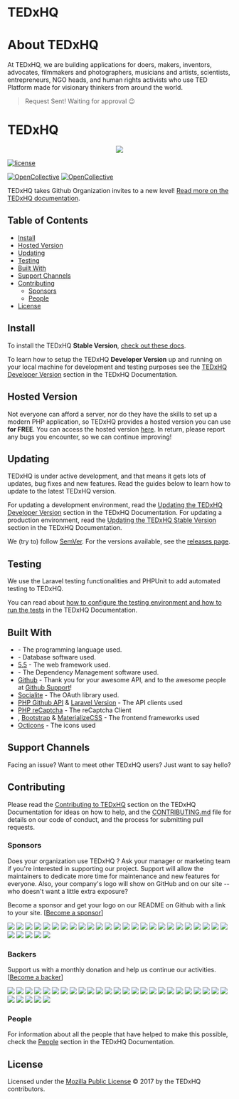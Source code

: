 # TEDxHQ

# About TEDxHQ

<p> At TEDxHQ, we are building applications for doers, makers, inventors, advocates, filmmakers and photographers, musicians and artists, scientists, entrepreneurs, NGO heads, and human rights activists who use TED Platform made for visionary thinkers from around the world.</p>

> Request Sent! Waiting for approval :wink:


# TEDxHQ
<p align="center"><img src="https://raw.githubusercontent.com/TEDxHQ/branding/master/PNG/TEDxHQ_Horizontal.png"></p>

[![license](https://img.shields.io/github/license/TEDxHQ/TEDxHQ.svg)](LICENSE.md)

[![OpenCollective](https://opencollective.com/TEDxHQ/backers/badge.svg)](#backers) 
[![OpenCollective](https://opencollective.com/TEDxHQ/sponsors/badge.svg)](#sponsors)


TEDxHQ takes Github Organization invites to a new level! [Read more on the TEDxHQ documentation](https://TEDxHQ.readme.io/docs/about-TEDxHQ).

## Table of Contents

- [Install](#install)
- [Hosted Version](#hosted-version)
- [Updating](#updating)
- [Testing](#testing)
- [Built With](#built-with)
- [Support Channels](#support-channels)
- [Contributing](#contributing)
	- [Sponsors](#sponsors)
	- [People](#people)
- [License](#license)

## Install

To install the TEDxHQ **Stable Version**, [check out these docs](https://TEDxHQ.readme.io/docs/prod-requirements).

To learn how to setup the TEDxHQ **Developer Version** up and running on your local machine for development and testing purposes see the [TEDxHQ Developer Version](https://TEDxHQ.readme.io/docs/dev-requirements) section in the TEDxHQ Documentation.

## Hosted Version

Not everyone can afford a server, nor do they have the skills to set up a modern PHP application, so TEDxHQ provides a hosted version you can use **for FREE**. You can access the hosted version [here](https://TEDxHQ.miguelpiedrafita.com). In return, please report any bugs you encounter, so we can continue improving!

## Updating

TEDxHQ is under active development, and that means it gets lots of updates, bug fixes and new features. Read the guides below to learn how to update to the latest TEDxHQ version.

For updating a development environment, read the [Updating the TEDxHQ Developer Version](https://TEDxHQ.readme.io/docs/dev-updating) section in the TEDxHQ Documentation. For updating a production environment, read the [Updating the TEDxHQ Stable Version](https://TEDxHQ.readme.io/docs/prod-updating) section in the TEDxHQ Documentation.

We (try to) follow [SemVer](http://semver.org/). For the versions available, see the [releases page](https://github.com/TEDxHQ/TEDxHQ/releases).

## Testing

We use the Laravel testing functionalities and PHPUnit to add automated testing to TEDxHQ.

You can read about [how to configure the testing environment and how to run the tests](https://TEDxHQ.readme.io/docs/testing) in the TEDxHQ Documentation.


## Built With

* []() - The programming language used.
* [](h) - Database software used.
* [ 5.5](htt) - The web framework used.
* [](https://) - The Dependency Management software used.
* [Github](https://github.com) - Thank you for your awesome API, and to the awesome people at [Github Support](https://github.com/contact)!
* [Socialite](https://github.com/laravel/socialite) - The OAuth library used.
* [PHP Github API](https://github.com/KnpLabs/php-github-api) & [Laravel Version](https://github.com/GrahamCampbell/Laravel-GitHub) - The API clients used
* [PHP reCaptcha](https://github.com/google/recaptcha) - The reCaptcha Client
* [](http://.io/), [Bootstrap](https://getbootstrap.com/) & [MaterializeCSS](http://materializecss.com/) - The frontend frameworks used
* [Octicons](https://octicons.github.com/) - The icons used

## Support Channels

Facing an issue? Want to meet other TEDxHQ users? Just want to say hello?


## Contributing

Please read the [Contributing to TEDxHQ](https://TEDxHQ.readme.io/docs/contributing-to-TEDxHQ) section on the TEDxHQ  Documentation for ideas on how to help, and the [CONTRIBUTING.md](https://github.com/TEDxHQ/TEDxHQ/blob/master/.github/CONTRIBUTING.md) file for details on our code of conduct, and the process for submitting pull requests.

### Sponsors

Does your organization use TEDxHQ ?  Ask your manager or marketing team if you're interested in supporting our project.  Support will allow the maintainers to dedicate more time for maintenance and new features for everyone.  Also, your company's logo will show on GitHub and on our site -- who doesn't want a little extra exposure?

Become a sponsor and get your logo on our README on Github with a link to your site. [[Become a sponsor](https://opencollective.com/TEDxHQ#sponsor)]

<a href="https://opencollective.com/TEDxHQ/sponsor/0/website" target="_blank"><img src="https://opencollective.com/TEDxHQ/sponsor/0/avatar.svg"></a>
<a href="https://opencollective.com/TEDxHQ/sponsor/1/website" target="_blank"><img src="https://opencollective.com/TEDxHQ/sponsor/1/avatar.svg"></a>
<a href="https://opencollective.com/TEDxHQ/sponsor/2/website" target="_blank"><img src="https://opencollective.com/TEDxHQ/sponsor/2/avatar.svg"></a>
<a href="https://opencollective.com/TEDxHQ/sponsor/3/website" target="_blank"><img src="https://opencollective.com/TEDxHQ/sponsor/3/avatar.svg"></a>
<a href="https://opencollective.com/TEDxHQ/sponsor/4/website" target="_blank"><img src="https://opencollective.com/TEDxHQ/sponsor/4/avatar.svg"></a>
<a href="https://opencollective.com/TEDxHQ/sponsor/5/website" target="_blank"><img src="https://opencollective.com/TEDxHQ/sponsor/5/avatar.svg"></a>
<a href="https://opencollective.com/TEDxHQ/sponsor/6/website" target="_blank"><img src="https://opencollective.com/TEDxHQ/sponsor/6/avatar.svg"></a>
<a href="https://opencollective.com/TEDxHQ/sponsor/7/website" target="_blank"><img src="https://opencollective.com/TEDxHQ/sponsor/7/avatar.svg"></a>
<a href="https://opencollective.com/TEDxHQ/sponsor/8/website" target="_blank"><img src="https://opencollective.com/TEDxHQ/sponsor/8/avatar.svg"></a>
<a href="https://opencollective.com/TEDxHQ/sponsor/9/website" target="_blank"><img src="https://opencollective.com/TEDxHQ/sponsor/9/avatar.svg"></a>
<a href="https://opencollective.com/TEDxHQ/sponsor/10/website" target="_blank"><img src="https://opencollective.com/TEDxHQ/sponsor/10/avatar.svg"></a>
<a href="https://opencollective.com/TEDxHQ/sponsor/11/website" target="_blank"><img src="https://opencollective.com/TEDxHQ/sponsor/11/avatar.svg"></a>
<a href="https://opencollective.com/TEDxHQ/sponsor/12/website" target="_blank"><img src="https://opencollective.com/TEDxHQ/sponsor/12/avatar.svg"></a>
<a href="https://opencollective.com/TEDxHQ/sponsor/13/website" target="_blank"><img src="https://opencollective.com/TEDxHQ/sponsor/13/avatar.svg"></a>
<a href="https://opencollective.com/TEDxHQ/sponsor/14/website" target="_blank"><img src="https://opencollective.com/TEDxHQ/sponsor/14/avatar.svg"></a>
<a href="https://opencollective.com/TEDxHQ/sponsor/15/website" target="_blank"><img src="https://opencollective.com/TEDxHQ/sponsor/15/avatar.svg"></a>
<a href="https://opencollective.com/TEDxHQ/sponsor/16/website" target="_blank"><img src="https://opencollective.com/TEDxHQ/sponsor/16/avatar.svg"></a>
<a href="https://opencollective.com/TEDxHQ/sponsor/17/website" target="_blank"><img src="https://opencollective.com/TEDxHQ/sponsor/17/avatar.svg"></a>
<a href="https://opencollective.com/TEDxHQ/sponsor/18/website" target="_blank"><img src="https://opencollective.com/TEDxHQ/sponsor/18/avatar.svg"></a>
<a href="https://opencollective.com/TEDxHQ/sponsor/19/website" target="_blank"><img src="https://opencollective.com/TEDxHQ/sponsor/19/avatar.svg"></a>
<a href="https://opencollective.com/TEDxHQ/sponsor/20/website" target="_blank"><img src="https://opencollective.com/TEDxHQ/sponsor/20/avatar.svg"></a>
<a href="https://opencollective.com/TEDxHQ/sponsor/21/website" target="_blank"><img src="https://opencollective.com/TEDxHQ/sponsor/21/avatar.svg"></a>
<a href="https://opencollective.com/TEDxHQ/sponsor/22/website" target="_blank"><img src="https://opencollective.com/TEDxHQ/sponsor/22/avatar.svg"></a>
<a href="https://opencollective.com/TEDxHQ/sponsor/23/website" target="_blank"><img src="https://opencollective.com/TEDxHQ/sponsor/23/avatar.svg"></a>
<a href="https://opencollective.com/TEDxHQ/sponsor/24/website" target="_blank"><img src="https://opencollective.com/TEDxHQ/sponsor/24/avatar.svg"></a>
<a href="https://opencollective.com/TEDxHQ/sponsor/25/website" target="_blank"><img src="https://opencollective.com/TEDxHQ/sponsor/25/avatar.svg"></a>
<a href="https://opencollective.com/TEDxHQ/sponsor/26/website" target="_blank"><img src="https://opencollective.com/TEDxHQ/sponsor/26/avatar.svg"></a>
<a href="https://opencollective.com/TEDxHQ/sponsor/27/website" target="_blank"><img src="https://opencollective.com/TEDxHQ/sponsor/27/avatar.svg"></a>
<a href="https://opencollective.com/TEDxHQ/sponsor/28/website" target="_blank"><img src="https://opencollective.com/TEDxHQ/sponsor/28/avatar.svg"></a>
<a href="https://opencollective.com/TEDxHQ/sponsor/29/website" target="_blank"><img src="https://opencollective.com/TEDxHQ/sponsor/29/avatar.svg"></a>

### Backers

Support us with a monthly donation and help us continue our activities. [[Become a backer](https://opencollective.com/TEDxHQ#backer)]

<a href="https://opencollective.com/TEDxHQ/backer/0/website" target="_blank"><img src="https://opencollective.com/TEDxHQ/backer/0/avatar.svg"></a>
<a href="https://opencollective.com/TEDxHQ/backer/1/website" target="_blank"><img src="https://opencollective.com/TEDxHQ/backer/1/avatar.svg"></a>
<a href="https://opencollective.com/TEDxHQ/backer/2/website" target="_blank"><img src="https://opencollective.com/TEDxHQ/backer/2/avatar.svg"></a>
<a href="https://opencollective.com/TEDxHQ/backer/3/website" target="_blank"><img src="https://opencollective.com/TEDxHQ/backer/3/avatar.svg"></a>
<a href="https://opencollective.com/TEDxHQ/backer/4/website" target="_blank"><img src="https://opencollective.com/TEDxHQ/backer/4/avatar.svg"></a>
<a href="https://opencollective.com/TEDxHQ/backer/5/website" target="_blank"><img src="https://opencollective.com/TEDxHQ/backer/5/avatar.svg"></a>
<a href="https://opencollective.com/TEDxHQ/backer/6/website" target="_blank"><img src="https://opencollective.com/TEDxHQ/backer/6/avatar.svg"></a>
<a href="https://opencollective.com/TEDxHQ/backer/7/website" target="_blank"><img src="https://opencollective.com/TEDxHQ/backer/7/avatar.svg"></a>
<a href="https://opencollective.com/TEDxHQ/backer/8/website" target="_blank"><img src="https://opencollective.com/TEDxHQ/backer/8/avatar.svg"></a>
<a href="https://opencollective.com/TEDxHQ/backer/9/website" target="_blank"><img src="https://opencollective.com/TEDxHQ/backer/9/avatar.svg"></a>
<a href="https://opencollective.com/TEDxHQ/backer/10/website" target="_blank"><img src="https://opencollective.com/TEDxHQ/backer/10/avatar.svg"></a>
<a href="https://opencollective.com/TEDxHQ/backer/11/website" target="_blank"><img src="https://opencollective.com/TEDxHQ/backer/11/avatar.svg"></a>
<a href="https://opencollective.com/TEDxHQ/backer/12/website" target="_blank"><img src="https://opencollective.com/TEDxHQ/backer/12/avatar.svg"></a>
<a href="https://opencollective.com/TEDxHQ/backer/13/website" target="_blank"><img src="https://opencollective.com/TEDxHQ/backer/13/avatar.svg"></a>
<a href="https://opencollective.com/TEDxHQ/backer/14/website" target="_blank"><img src="https://opencollective.com/TEDxHQ/backer/14/avatar.svg"></a>
<a href="https://opencollective.com/TEDxHQ/backer/15/website" target="_blank"><img src="https://opencollective.com/TEDxHQ/backer/15/avatar.svg"></a>
<a href="https://opencollective.com/TEDxHQ/backer/16/website" target="_blank"><img src="https://opencollective.com/TEDxHQ/backer/16/avatar.svg"></a>
<a href="https://opencollective.com/TEDxHQ/backer/17/website" target="_blank"><img src="https://opencollective.com/TEDxHQ/backer/17/avatar.svg"></a>
<a href="https://opencollective.com/TEDxHQ/backer/18/website" target="_blank"><img src="https://opencollective.com/TEDxHQ/backer/18/avatar.svg"></a>
<a href="https://opencollective.com/TEDxHQ/backer/19/website" target="_blank"><img src="https://opencollective.com/TEDxHQ/backer/19/avatar.svg"></a>
<a href="https://opencollective.com/TEDxHQ/backer/20/website" target="_blank"><img src="https://opencollective.com/TEDxHQ/backer/20/avatar.svg"></a>
<a href="https://opencollective.com/TEDxHQ/backer/21/website" target="_blank"><img src="https://opencollective.com/TEDxHQ/backer/21/avatar.svg"></a>
<a href="https://opencollective.com/TEDxHQ/backer/22/website" target="_blank"><img src="https://opencollective.com/TEDxHQ/backer/22/avatar.svg"></a>
<a href="https://opencollective.com/TEDxHQ/backer/23/website" target="_blank"><img src="https://opencollective.com/TEDxHQ/backer/23/avatar.svg"></a>
<a href="https://opencollective.com/TEDxHQ/backer/24/website" target="_blank"><img src="https://opencollective.com/TEDxHQ/backer/24/avatar.svg"></a>
<a href="https://opencollective.com/TEDxHQ/backer/25/website" target="_blank"><img src="https://opencollective.com/TEDxHQ/backer/25/avatar.svg"></a>
<a href="https://opencollective.com/TEDxHQ/backer/26/website" target="_blank"><img src="https://opencollective.com/TEDxHQ/backer/26/avatar.svg"></a>
<a href="https://opencollective.com/TEDxHQ/backer/27/website" target="_blank"><img src="https://opencollective.com/TEDxHQ/backer/27/avatar.svg"></a>
<a href="https://opencollective.com/TEDxHQ/backer/28/website" target="_blank"><img src="https://opencollective.com/TEDxHQ/backer/28/avatar.svg"></a>
<a href="https://opencollective.com/TEDxHQ/backer/29/website" target="_blank"><img src="https://opencollective.com/TEDxHQ/backer/29/avatar.svg"></a>

### People

For information about all the people that have helped to make this possible, check the [People](https://TEDxHQ.readme.io/docs/people) section in the TEDxHQ Documentation.

## License

Licensed under the [Mozilla Public License](LICENSE.md) © 2017 by the TEDxHQ contributors.
